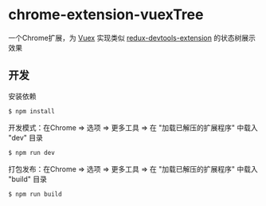 # chrome-extension-vuexTree

一个Chrome扩展，为 [Vuex](https://github.com/vuejs/vuex) 实现类似 [redux-devtools-extension](https://github.com/zalmoxisus/redux-devtools-extension) 的状态树展示效果

## 开发

安装依赖
```sh
$ npm install
```

开发模式：在Chrome => 选项 => 更多工具 => 在 "加载已解压的扩展程序" 中载入 "dev" 目录
```sh
$ npm run dev
```

打包发布：在Chrome => 选项 => 更多工具 => 在 "加载已解压的扩展程序" 中载入 "build" 目录
```sh
$ npm run build
```

